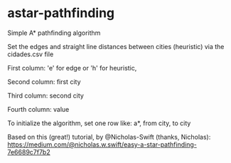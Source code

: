 # astar-pathfinding
Simple A* pathfinding algorithm

Set the edges and straight line distances between cities (heuristic) via the cidades.csv file

First column: 'e' for edge or 'h' for heuristic,

Second column: first city

Third column: second city

Fourth column: value

To initialize the algorithm, set one row like:  a*, from city, to city


Based on this (great!) tutorial, by @Nicholas-Swift (thanks, Nicholas):
https://medium.com/@nicholas.w.swift/easy-a-star-pathfinding-7e6689c7f7b2





